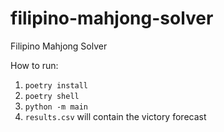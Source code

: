 # filipino-mahjong-solver
Filipino Mahjong Solver

How to run:

1. `poetry install`
2. `poetry shell`
3. `python -m main`
4. `results.csv` will contain the victory forecast